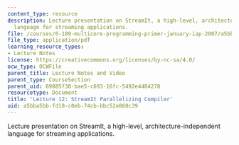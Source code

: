 ```yaml
---
content_type: resource
description: Lecture presentation on StreamIt, a high-level, architecture-independent
  language for streaming applications.
file: /courses/6-189-multicore-programming-primer-january-iap-2007/a5bba5bbfd18c0eb74cbbbc52e860c39_lec12streaming.pdf
file_type: application/pdf
learning_resource_types:
- Lecture Notes
license: https://creativecommons.org/licenses/by-nc-sa/4.0/
ocw_type: OCWFile
parent_title: Lecture Notes and Video
parent_type: CourseSection
parent_uid: 69885f30-bae5-c693-16fc-5492e4404278
resourcetype: Document
title: 'Lecture 12: StreamIt Parallelizing Compiler'
uid: a5bba5bb-fd18-c0eb-74cb-bbc52e860c39
---
```

Lecture presentation on StreamIt, a high-level, architecture-independent language for streaming applications.